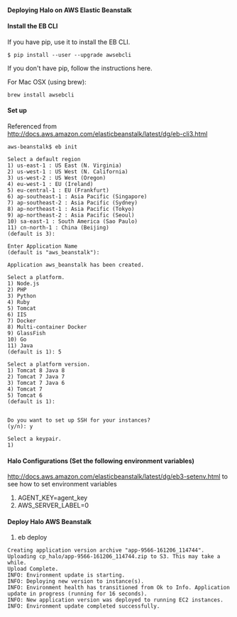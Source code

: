 #### Deploying Halo on AWS Elastic Beanstalk

#### Install the EB CLI

If you have pip, use it to install the EB CLI.

    $ pip install --user --upgrade awsebcli

If you don't have pip, follow the instructions here.

For Mac OSX (using brew):

    brew install awsebcli
    
#### Set up 
Referenced from http://docs.aws.amazon.com/elasticbeanstalk/latest/dg/eb-cli3.html

```
aws-beanstalk$ eb init

Select a default region
1) us-east-1 : US East (N. Virginia)
2) us-west-1 : US West (N. California)
3) us-west-2 : US West (Oregon)
4) eu-west-1 : EU (Ireland)
5) eu-central-1 : EU (Frankfurt)
6) ap-southeast-1 : Asia Pacific (Singapore)
7) ap-southeast-2 : Asia Pacific (Sydney)
8) ap-northeast-1 : Asia Pacific (Tokyo)
9) ap-northeast-2 : Asia Pacific (Seoul)
10) sa-east-1 : South America (Sao Paulo)
11) cn-north-1 : China (Beijing)
(default is 3):

Enter Application Name
(default is "aws_beanstalk"):

Application aws_beanstalk has been created.

Select a platform.
1) Node.js
2) PHP
3) Python
4) Ruby
5) Tomcat
6) IIS
7) Docker
8) Multi-container Docker
9) GlassFish
10) Go
11) Java
(default is 1): 5

Select a platform version.
1) Tomcat 8 Java 8
2) Tomcat 7 Java 7
3) Tomcat 7 Java 6
4) Tomcat 7
5) Tomcat 6
(default is 1):


Do you want to set up SSH for your instances?
(y/n): y

Select a keypair.
1)
```

#### Halo Configurations (Set the following environment variables)
http://docs.aws.amazon.com/elasticbeanstalk/latest/dg/eb3-setenv.html to see how to set environment variables

1. AGENT_KEY=agent_key
2. AWS_SERVER_LABEL=0

#### Deploy Halo AWS Beanstalk

1. eb deploy

```
Creating application version archive "app-9566-161206_114744".
Uploading cp_halo/app-9566-161206_114744.zip to S3. This may take a while.
Upload Complete.
INFO: Environment update is starting.
INFO: Deploying new version to instance(s).
INFO: Environment health has transitioned from Ok to Info. Application update in progress (running for 16 seconds).
INFO: New application version was deployed to running EC2 instances.
INFO: Environment update completed successfully.
```

<!---

#CPTAGS:community-supported archive

-->
